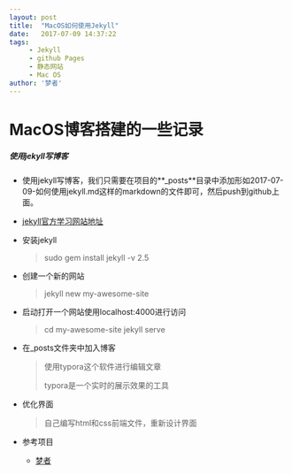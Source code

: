 ```yaml
---
layout: post
title:  "MacOS如何使用Jekyll"
date:   2017-07-09 14:37:22
tags:
     - Jekyll
     - github Pages
     - 静态网站
     - Mac OS
author: '梦者'
---
```

# MacOS博客搭建的一些记录

##### 使用jekyll写博客

-   使用jekyll写博客，我们只需要在项目的**_posts**目录中添加形如2017-07-09-如何使用jekyll.md这样的markdown的文件即可，然后push到github上面。

-   [jekyll官方学习网站地址](http://jekyll.com.cn/)

-   安装jekyll

    > sudo gem install jekyll -v 2.5

- 创建一个新的网站
  > jekyll new my-awesome-site

- 启动打开一个网站使用localhost:4000进行访问
  >  cd my-awesome-site
  >  jekyll serve

- 在_posts文件夹中加入博客

  > 使用typora这个软件进行编辑文章
  >
  > typora是一个实时的展示效果的工具

- 优化界面

  > 自己编写html和css前端文件，重新设计界面

- 参考项目

  - [梦者](https://supermanxkq.github.io/)